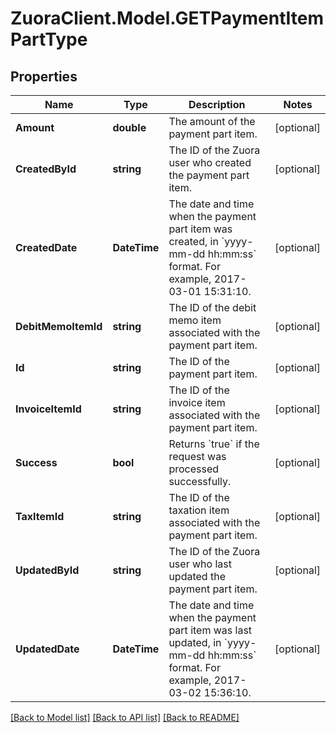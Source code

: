# ZuoraClient.Model.GETPaymentItemPartType

## Properties

Name | Type | Description | Notes
------------ | ------------- | ------------- | -------------
**Amount** | **double** | The amount of the payment part item.  | [optional] 
**CreatedById** | **string** | The ID of the Zuora user who created the payment part item.  | [optional] 
**CreatedDate** | **DateTime** | The date and time when the payment part item was created, in &#x60;yyyy-mm-dd hh:mm:ss&#x60; format. For example, 2017-03-01 15:31:10.  | [optional] 
**DebitMemoItemId** | **string** | The ID of the debit memo item associated with the payment part item.  | [optional] 
**Id** | **string** | The ID of the payment part item.  | [optional] 
**InvoiceItemId** | **string** | The ID of the invoice item associated with the payment part item.  | [optional] 
**Success** | **bool** | Returns &#x60;true&#x60; if the request was processed successfully. | [optional] 
**TaxItemId** | **string** | The ID of the taxation item associated with the payment part item.  | [optional] 
**UpdatedById** | **string** | The ID of the Zuora user who last updated the payment part item.  | [optional] 
**UpdatedDate** | **DateTime** | The date and time when the payment part item was last updated, in &#x60;yyyy-mm-dd hh:mm:ss&#x60; format. For example, 2017-03-02 15:36:10.  | [optional] 

[[Back to Model list]](../README.md#documentation-for-models) [[Back to API list]](../README.md#documentation-for-api-endpoints) [[Back to README]](../README.md)

